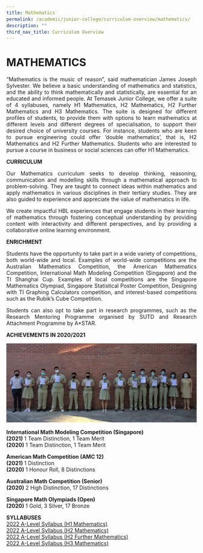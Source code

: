 ```yaml
---
title: Mathematics
permalink: /academic/junior-college/curriculum-overview/mathematics/
description: ""
third_nav_title: Curriculum Overview
---
```

# MATHEMATICS
<p style="text-align: justify;">“Mathematics is the music of reason”, said mathematician James Joseph Sylvester. We believe a basic understanding of mathematics and statistics, and the ability to think mathematically and statistically, are essential for an educated and informed people. At Temasek Junior College, we offer a suite of 4 syllabuses, namely H1 Mathematics, H2 Mathematics, H2 Further Mathematics and H3 Mathematics. The suite is designed for different profiles of students, to provide them with options to learn mathematics at different levels and different degrees of specialisation, to support their desired choice of university courses. For instance, students who are keen to pursue engineering could offer ‘double mathematics’, that is, H2 Mathematics and H2 Further Mathematics. Students who are interested to pursue a course in business or social sciences can offer H1 Mathematics.</p>

**CURRICULUM**

<p style="text-align: justify;">Our Mathematics curriculum seeks to develop thinking, reasoning, communication and modelling skills through a mathematical approach to problem-solving. They are taught to connect ideas within mathematics and apply mathematics in various disciplines in their tertiary studies. They are also guided to experience and appreciate the value of mathematics in life.</p>

<p style="text-align: justify;">We create impactful HBL experiences that engage students in their learning of mathematics through fostering conceptual understanding by providing content with interactivity and different perspectives, and by providing a collaborative online learning environment.</p>

**ENRICHMENT**

<p style="text-align: justify;">Students have the opportunity to take part in a wide variety of competitions, both world-wide and local. Examples of world-wide competitions are the Australian Mathematics Competition, the American Mathematics Competition, International Math Modeling Competition (Singapore) and the TI Shanghai Cup. Examples of local competitions are the Singapore Mathematics Olympiad, Singapore Statistical Poster Competition, Designing with TI Graphing Calculators competition, and interest-based competitions such as the Rubik’s Cube Competition.</p> 

<p style="text-align: justify;">Students can also opt to take part in research programmes, such as the Research Mentoring Programme organised by SUTD and Research Attachment Programme by A*STAR.</p>  

**ACHIEVEMENTS IN 2020/2021**

![](/images/Academic/Curriculum%20Overview/Mathematics/Math%20Pic%202.jpg)

**International Math Modeling Competition (Singapore)**   
**(2021)** 1 Team Distinction, 1 Team Merit   
**(2020)** 1 Team Distinction, 1 Team Merit

**American Math Competition (AMC 12)**   
**(2021)** 1 Distinction   
**(2020)** 1 Honour Roll, 8 Distinctions

**Australian Math Competition (Senior)**   
**(2020)** 2 High Distinction, 17 Distinctions

**Singapore Math Olympiads (Open)**   
**(2020)** 1 Gold, 3 Silver, 17 Bronze

**SYLLABUSES**    
<a href="/files/Academic/Curriculum/Mathematics/8865_y22_sy.pdf" target="_blank">2022 A-Level Syllabus (H1 Mathematics)</a>   
<a href="/files/Academic/Curriculum/Mathematics/9758_y22_sy.pdf" target="_blank">2022 A-Level Syllabus (H2 Mathematics)</a>   
<a href="/files/Academic/Curriculum/Mathematics/9649_y22_sy.pdf" target="_blank">2022 A-Level Syllabus (H2 Further Mathematics)</a>   
<a href="/files/Academic/Curriculum/Mathematics/9820_y22_sy.pdf" target="_blank">2022 A-Level Syllabus (H3 Mathematics)</a>